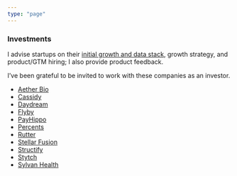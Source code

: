 ```yaml
---
type: "page"
---
```


### Investments

I advise startups on their [initial growth and data stack](https://twitter.com/michlimlim/status/1669467589888684038?s=20), growth strategy, and product/GTM hiring; I also provide product feedback.

I’ve been grateful to be invited to work with these companies as an investor.

- [Aether Bio](https://www.aetherbio.com/)
- [Cassidy](https://www.cassidyai.com/)
- [Daydream](https://www.withdaydream.com/)
- [Flyby](https://www.flybydev.com/)
- [PayHippo](https://payhippo.ng/)
- [Percents](https://www.percents.com/)
- [Rutter](https://www.rutterapi.com/)
- [Stellar Fusion](https://home.stellarfusion.io/)
- [Structify](https://structify.ai/)
- [Stytch](https://stytch.com/)
- [Sylvan Health](https://sylvanhealth.com/)
